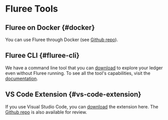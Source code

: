 # Fluree Tools

## Fluree on Docker {#docker}

You can use Fluree through Docker (see [Github repo](https://github.com/fluree/fluree-docker-example)).

## Fluree CLI {#fluree-cli}

We have a command line tool that you can [download](https://fluree-cli-releases-public.s3.amazonaws.com/fluree_cli-latest.zip) to explore your ledger even without Fluree running. To see all the tool's capabilities, visit the [documentation](https://github.com/fluree/fluree.cli).

## VS Code Extension {#vs-code-extension}

If you use Visual Studio Code, you can [download](https://marketplace.visualstudio.com/items?itemName=Fluree.fluree) the extension here. The [Github repo](https://github.com/fluree/vscode-fluree) is also available for review.
